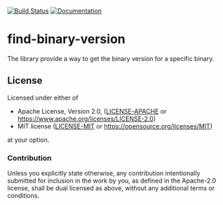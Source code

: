 [![Build Status](https://github.com/OSSystems/find-binary-version-rs/workflows/Rust/badge.svg?branch=master)](https://github.com/OSSystems/find-binary-version-rs/actions?query=branch%3Amaster) [![Documentation](https://docs.rs/find-binary-version/badge.svg)](https://docs.rs/find-binary-version)

# find-binary-version

The library provide a way to get the binary version for a specific
binary.

## License

Licensed under either of

 * Apache License, Version 2.0, ([LICENSE-APACHE](LICENSE-APACHE) or https://www.apache.org/licenses/LICENSE-2.0)
 * MIT license ([LICENSE-MIT](LICENSE-MIT) or https://opensource.org/licenses/MIT)

at your option.

### Contribution

Unless you explicitly state otherwise, any contribution intentionally
submitted for inclusion in the work by you, as defined in the
Apache-2.0 license, shall be dual licensed as above, without any
additional terms or conditions.
